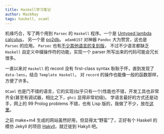 ```yaml
---
title: Haskell学习笔记
author: MaskRay
tags: haskell, ocaml
---
```


机缘巧合，写了两个用到 `Parsec` 的 `Haskell` 程序。一个是
[Untyped lambda calculus](https://github.com/MaskRay/hsnippet/tree/master/calculus/untyped)，
另一个是 [po2db](https://github.com/MaskRay/po2db)。
`adam8157` 对神器 `Pandoc` 大为赞赏，这也是 `Parsec` 的应用。
`Parsec` 也有[不少其他语言的复刻版](http://www.haskell.org/haskellwiki/Parsec#Parsec_clones_in_other_languages)，
不过不少语言都缺乏 `Haskell` 自定义中缀操作符的功能，实现一个 parser 所写出来的代码可能会冗长很多。

一直以来对 `Haskell` 的 record 没有 first-class syntax 耿耿于怀，直到发现了 `data-lens`，结合 `Template Haskell`，
对 `record` 的操作也能像一般的函数那样，方便了许多。

`OCaml` 也是门不错的语言，它的实现(似乎只有一个)性能也不错，开发工具也非常齐全(甚至有调试器，相比之下，`ghci` 显得非常初级)。
学语言最好的方式还是动手，网上的 99 Prolog problems 不错，也有 Lisp 版的，我做了不少，放在[这里](https://github.com/MaskRay/99-problems-ocaml)。

之前 make+m4 生成的网站虽然好用，但显得太“野蛮”了，正好有个 Haskell 的模仿 Jekyll 的项目 [Hakyll](http://jaspervdj.be/hakyll/index.html)，就迁徙到 Hakyll 吧。
